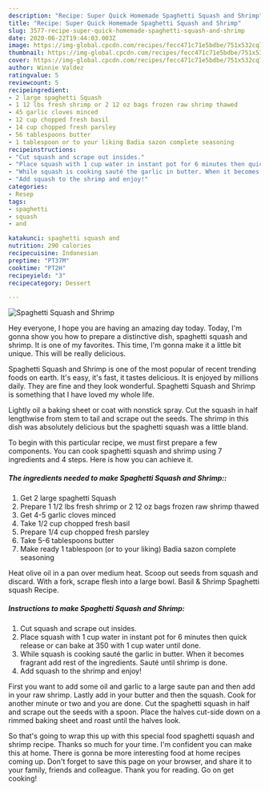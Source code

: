 ```yaml
---
description: "Recipe: Super Quick Homemade Spaghetti Squash and Shrimp"
title: "Recipe: Super Quick Homemade Spaghetti Squash and Shrimp"
slug: 3577-recipe-super-quick-homemade-spaghetti-squash-and-shrimp
date: 2020-06-22T19:44:03.003Z
image: https://img-global.cpcdn.com/recipes/fecc471c71e5bdbe/751x532cq70/spaghetti-squash-and-shrimp-recipe-main-photo.jpg
thumbnail: https://img-global.cpcdn.com/recipes/fecc471c71e5bdbe/751x532cq70/spaghetti-squash-and-shrimp-recipe-main-photo.jpg
cover: https://img-global.cpcdn.com/recipes/fecc471c71e5bdbe/751x532cq70/spaghetti-squash-and-shrimp-recipe-main-photo.jpg
author: Winnie Valdez
ratingvalue: 5
reviewcount: 5
recipeingredient:
- 2 large spaghetti Squash
- 1 12 lbs fresh shrimp or 2 12 oz bags frozen raw shrimp thawed
- 45 garlic cloves minced
- 12 cup chopped fresh basil
- 14 cup chopped fresh parsley
- 56 tablespoons butter
- 1 tablespoon or to your liking Badia sazon complete seasoning
recipeinstructions:
- "Cut squash and scrape out insides."
- "Place squash with 1 cup water in instant pot for 6 minutes then quick release or can bake at 350 with 1 cup water until done."
- "While squash is cooking sauté the garlic in butter. When it becomes fragrant add rest of the ingredients. Sauté until shrimp is done."
- "Add squash to the shrimp and enjoy!"
categories:
- Resep
tags:
- spaghetti
- squash
- and

katakunci: spaghetti squash and
nutrition: 290 calories
recipecuisine: Indonesian
preptime: "PT37M"
cooktime: "PT2H"
recipeyield: "3"
recipecategory: Dessert

---
```



![Spaghetti Squash and Shrimp](https://img-global.cpcdn.com/recipes/fecc471c71e5bdbe/751x532cq70/spaghetti-squash-and-shrimp-recipe-main-photo.jpg)

Hey everyone, I hope you are having an amazing day today. Today, I'm gonna show you how to prepare a distinctive dish, spaghetti squash and shrimp. It is one of my favorites. This time, I'm gonna make it a little bit unique. This will be really delicious.

Spaghetti Squash and Shrimp is one of the most popular of recent trending foods on earth. It's easy, it's fast, it tastes delicious. It is enjoyed by millions daily. They are fine and they look wonderful. Spaghetti Squash and Shrimp is something that I have loved my whole life.

Lightly oil a baking sheet or coat with nonstick spray. Cut the squash in half lengthwise from stem to tail and scrape out the seeds. The shrimp in this dish was absolutely delicious but the spaghetti squash was a little bland.


To begin with this particular recipe, we must first prepare a few components. You can cook spaghetti squash and shrimp using 7 ingredients and 4 steps. Here is how you can achieve it.

##### The ingredients needed to make Spaghetti Squash and Shrimp::

1. Get 2 large spaghetti Squash
1. Prepare 1 1/2 lbs fresh shrimp or 2 12 oz bags frozen raw shrimp thawed
1. Get 4-5 garlic cloves minced
1. Take 1/2 cup chopped fresh basil
1. Prepare 1/4 cup chopped fresh parsley
1. Take 5-6 tablespoons butter
1. Make ready 1 tablespoon (or to your liking) Badia sazon complete seasoning


Heat olive oil in a pan over medium heat. Scoop out seeds from squash and discard. With a fork, scrape flesh into a large bowl. Basil &amp; Shrimp Spaghetti squash Recipe. 

##### Instructions to make Spaghetti Squash and Shrimp:

1. Cut squash and scrape out insides.
1. Place squash with 1 cup water in instant pot for 6 minutes then quick release or can bake at 350 with 1 cup water until done.
1. While squash is cooking sauté the garlic in butter. When it becomes fragrant add rest of the ingredients. Sauté until shrimp is done.
1. Add squash to the shrimp and enjoy!


First you want to add some oil and garlic to a large saute pan and then add in your raw shrimp. Lastly add in your butter and then the squash. Cook for another minute or two and you are done. Cut the spaghetti squash in half and scrape out the seeds with a spoon. Place the halves cut-side down on a rimmed baking sheet and roast until the halves look. 

So that's going to wrap this up with this special food spaghetti squash and shrimp recipe. Thanks so much for your time. I'm confident you can make this at home. There is gonna be more interesting food at home recipes coming up. Don't forget to save this page on your browser, and share it to your family, friends and colleague. Thank you for reading. Go on get cooking!
